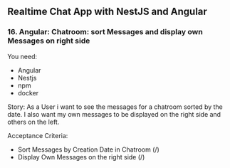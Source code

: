 ## Realtime Chat App with NestJS and Angular

### 16. Angular: Chatroom: sort Messages and display own Messages on right side

You need:

- Angular
- Nestjs
- npm
- docker

Story:
As a User i want to see the messages for a chatroom sorted by the date.
I also want my own messages to be displayed on the right side and others on the left.

Acceptance Criteria:

- Sort Messages by Creation Date in Chatroom (/)
- Display Own Messages on the right side (/)
